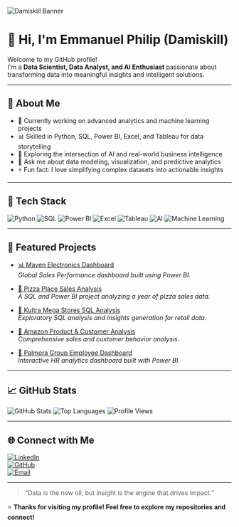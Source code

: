 ![Damiskill Banner]([YOUR_IMAGE_LINK_HERE](https://github.com/Damiskill/damiskill/blob/main/damsikill%20banner.png))

# 👋 Hi, I'm Emmanuel Philip (Damiskill)

Welcome to my GitHub profile!  
I'm a **Data Scientist, Data Analyst, and AI Enthusiast** passionate about transforming data into meaningful insights and intelligent solutions.

---

## 🚀 About Me
- 🎯 Currently working on advanced analytics and machine learning projects  
- 📊 Skilled in Python, SQL, Power BI, Excel, and Tableau for data storytelling  
- 🤖 Exploring the intersection of AI and real-world business intelligence  
- 💬 Ask me about data modeling, visualization, and predictive analytics  
- ⚡ Fun fact: I love simplifying complex datasets into actionable insights  

---

## 🧰 Tech Stack

![Python](https://img.shields.io/badge/Python-3776AB?style=flat-square&logo=python&logoColor=white)
![SQL](https://img.shields.io/badge/SQL-4479A1?style=flat-square&logo=database&logoColor=white)
![Power BI](https://img.shields.io/badge/Power%20BI-F2C811?style=flat-square&logo=powerbi&logoColor=black)
![Excel](https://img.shields.io/badge/Microsoft%20Excel-217346?style=flat-square&logo=microsoftexcel&logoColor=white)
![Tableau](https://img.shields.io/badge/Tableau-E97627?style=flat-square&logo=tableau&logoColor=white)
![AI](https://img.shields.io/badge/Artificial%20Intelligence-FF6F00?style=flat-square&logo=googlegemini&logoColor=white)
![Machine Learning](https://img.shields.io/badge/Machine%20Learning-102230?style=flat-square&logo=anaconda&logoColor=white)

---

## 📂 Featured Projects

- [📊 Maven Electronics Dashboard](https://github.com/Damiskill/Maven-Electronics---Global-Sales-Dashboard)  
  *Global Sales Performance dashboard built using Power BI.*

- [🍕 Pizza Place Sales Analysis](https://github.com/EmmanuelPhilip/Pizza-Place-Sales)  
  *A SQL and Power BI project analyzing a year of pizza sales data.*

- [🏬 Kultra Mega Stores SQL Analysis](https://github.com/EmmanuelPhilip/Kultra-Mega-Stores)  
  *Exploratory SQL analysis and insights generation for retail data.*

- [🛒 Amazon Product & Customer Analysis](https://github.com/Damiskill/Amazon-Product-and-Customer-Analysis-and-Dashboard)  
  *Comprehensive sales and customer behavior analysis.*

- [👔 Palmora Group Employee Dashboard](https://github.com/Damiskill/Palmora-Group-Employee-Analysis-and-Dashboard)  
  *Interactive HR analytics dashboard built with Power BI.*

---

## 📈 GitHub Stats

![GitHub Stats](https://github-readme-stats.vercel.app/api?username=damiskill&show_icons=true&theme=tokyonight)
![Top Languages](https://github-readme-stats.vercel.app/api/top-langs/?username=damiskill&layout=compact&theme=tokyonight)
![Profile Views](https://komarev.com/ghpvc/?username=damiskill&color=blue)

---

## 🌐 Connect with Me

[![LinkedIn](https://img.shields.io/badge/LinkedIn-0077B5?style=flat-square&logo=linkedin&logoColor=white)](https://www.linkedin.com/in/philipemmanuel)  
[![GitHub](https://img.shields.io/badge/GitHub-181717?style=flat-square&logo=github&logoColor=white)](https://github.com/damiskill)  
[![Email](https://img.shields.io/badge/Email-D14836?style=flat-square&logo=gmail&logoColor=white)](mailto:emmanuelphilip685d@gmail.com)

---

> “Data is the new oil, but insight is the engine that drives impact.”  

⭐ **Thanks for visiting my profile! Feel free to explore my repositories and connect!**


